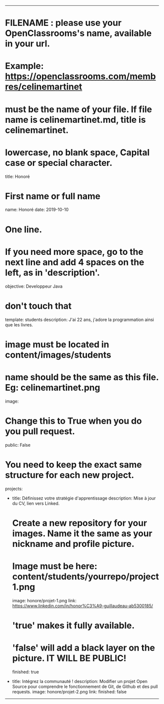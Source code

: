 ---

# FILENAME : please use your OpenClassrooms's name, available in your url.
# Example: https://openclassrooms.com/membres/celinemartinet
# must be the name of your file. If file name is celinemartinet.md, title is celinemartinet.
# lowercase, no blank space, Capital case or special character.
title: Honoré

# First name or full name
name: Honoré
date: 2019-10-10

# One line.
# If you need more space, go to the next line and add 4 spaces on the left, as in 'description'.
objective: Developpeur Java 

# don't touch that
template: students
description: J'ai 22 ans, j'adore la programmation ainsi que les livres.
   
# image must be located in content/images/students
# name should be the same as this file. Eg: celinemartinet.png
image: 

# Change this to True when you do you pull request.
public: False

# You need to keep the exact same structure for each new project.
projects:
 
  - title: Définissez votre stratégie d'apprentissage
    description: Mise à jour du CV, lien vers Linked. 
    # Create a new repository for your images. Name it the same as your nickname and profile picture.
    # Image must be here: content/students/yourrepo/project1.png
    image: honore/projet-1.png
    link: https://www.linkedin.com/in/honor%C3%A9-guillaudeau-ab5300185/ 
    # 'true' makes it fully available.
    # 'false' will add a black layer on the picture. IT WILL BE PUBLIC!
    finished: true

  - title: Intégrez la communauté !
    description: Modifier un projet Open Source pour comprendre le fonctionnement de Git, de Github et des pull requests. 
    image: honore/projet-2.png
    link:
    finished: false
---